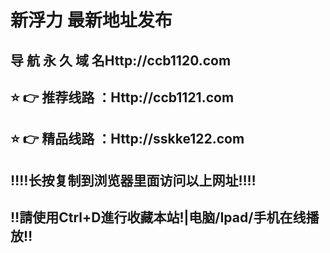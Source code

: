 
# 新浮力 最新地址发布 
## 导 航 永 久 域 名Http://ccb1120.com
## ⭐️ 👉 推荐线路 ：Http://ccb1121.com
## ⭐️ 👉 精品线路 ：Http://sskke122.com
## ‼️‼️长按复制到浏览器里面访问以上网址‼️‼️
## ‼️請使用Ctrl+D進行收藏本站!|电脑/Ipad/手机在线播放‼️

